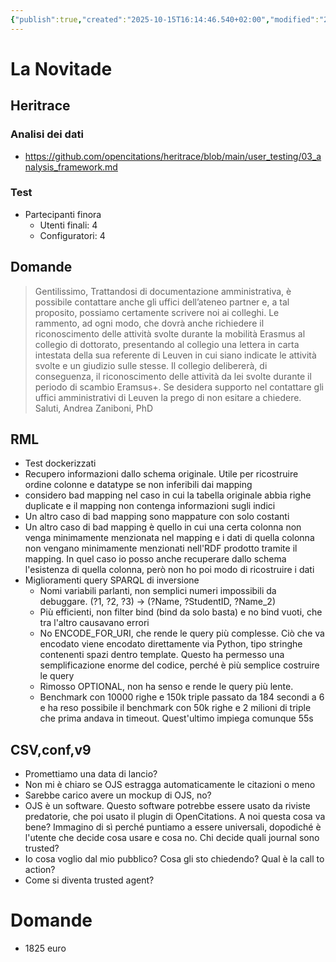```yaml
---
{"publish":true,"created":"2025-10-15T16:14:46.540+02:00","modified":"2025-09-03T12:00:00.000+02:00","cssclasses":""}
---
```



# La Novitade

## Heritrace

### Analisi dei dati

- https://github.com/opencitations/heritrace/blob/main/user_testing/03_analysis_framework.md

### Test

- Partecipanti finora
	- Utenti finali: 4
	- Configuratori: 4

## Domande

> Gentilissimo, Trattandosi di documentazione amministrativa, è possibile contattare anche gli uffici dell’ateneo partner e, a tal proposito, possiamo certamente scrivere noi ai colleghi. Le rammento, ad ogni modo, che dovrà anche richiedere il riconoscimento delle attività svolte durante la mobilità Erasmus al collegio di dottorato, presentando al collegio una lettera in carta intestata della sua referente di Leuven in cui siano indicate le attività svolte e un giudizio sulle stesse. Il collegio delibererà, di conseguenza, il riconoscimento delle attività da lei svolte durante il periodo di scambio Eramsus+. Se desidera supporto nel contattare gli uffici amministrativi di Leuven la prego di non esitare a chiedere. Saluti, Andrea Zaniboni, PhD

## RML

- Test dockerizzati
- Recupero informazioni dallo schema originale. Utile per ricostruire ordine colonne e datatype se non inferibili dai mapping
- considero bad mapping nel caso in cui la tabella originale abbia righe duplicate e il mapping non contenga informazioni sugli indici
- Un altro caso di bad mapping sono mappature con solo costanti
- Un altro caso di bad mapping è quello in cui una certa colonna non venga minimamente menzionata nel mapping e i dati di quella colonna non vengano minimamente menzionati nell'RDF prodotto tramite il mapping. In quel caso io posso anche recuperare dallo schema l'esistenza di quella colonna, però non ho poi modo di ricostruire i dati
- Miglioramenti query SPARQL di inversione
	- Nomi variabili parlanti, non semplici numeri impossibili da debuggare. (?1, ?2, ?3) -> (?Name, ?StudentID, ?Name_2)
	- Più efficienti, non filter bind (bind da solo basta) e no bind vuoti, che tra l'altro causavano errori
	- No ENCODE_FOR_URI, che rende le query più complesse. Ciò che va encodato viene encodato direttamente via Python, tipo stringhe contenenti spazi dentro template. Questo ha permesso una semplificazione enorme del codice, perché è più semplice costruire le query
	- Rimosso OPTIONAL, non ha senso e rende le query più lente.
	- Benchmark con 10000 righe e 150k triple passato da 184 secondi a 6 e ha reso possibile il benchmark con 50k righe e 2 milioni di triple che prima andava in timeout. Quest'ultimo impiega comunque 55s

## CSV,conf,v9
- Promettiamo una data di lancio?
- Non mi è chiaro se OJS estragga automaticamente le citazioni o meno
- Sarebbe carico avere un mockup di OJS, no?
- OJS è un software. Questo software potrebbe essere usato da riviste predatorie, che poi usato il plugin di OpenCitations. A noi questa cosa va bene? Immagino di sì perché puntiamo a essere universali, dopodiché è l'utente che decide cosa usare e cosa no. Chi decide quali journal sono trusted?
- Io cosa voglio dal mio pubblico? Cosa gli sto chiedendo? Qual è la call to action?
- Come si diventa trusted agent?

# Domande

- 1825 euro